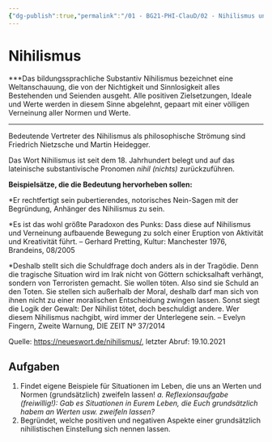 ```yaml
---
{"dg-publish":true,"permalink":"/01 - BG21-PHI-ClauD/02 - Nihilismus und Existenzialismus/01 - Nihilismus - was ist das/"}
---
```


# Nihilismus

***Das bildungssprachliche Substantiv Nihilismus bezeichnet eine Weltanschauung, die von der Nichtigkeit und Sinnlosigkeit alles Bestehenden und Seienden ausgeht. Alle positiven Zielsetzungen, Ideale und Werte werden in diesem Sinne abgelehnt, gepaart mit einer völligen Verneinung aller Normen und Werte.
***
Bedeutende Vertreter des Nihilismus als philosophische Strömung sind Friedrich Nietzsche und Martin Heidegger.

Das Wort Nihilismus ist seit dem 18. Jahrhundert belegt und auf das lateinische substantivische Pronomen *nihil (nichts)* zurückzuführen.

**Beispielsätze, die die Bedeutung hervorheben sollen:**

*Er rechtfertigt sein pubertierendes, notorisches Nein-Sagen mit der Begründung, Anhänger des Nihilismus zu sein.

*Es ist das wohl größte Paradoxon des Punks: Dass diese auf Nihilismus und Verneinung aufbauende Bewegung zu solch einer Eruption von Aktivität und Kreativität führt.
– Gerhard Pretting, Kultur: Manchester 1976, Brandeins, 08/2005

*Deshalb stellt sich die Schuldfrage doch anders als in der Tragödie. Denn die tragische Situation wird im Irak nicht von Göttern schicksalhaft verhängt, sondern von Terroristen gemacht. Sie wollen töten. Also sind sie Schuld an den Toten. Sie stellen sich außerhalb der Moral, deshalb darf man sich von ihnen nicht zu einer moralischen Entscheidung zwingen lassen. Sonst siegt die Logik der Gewalt: Der Nihilist tötet, doch beschuldigt andere. Wer diesem Nihilismus nachgibt, wird immer der Unterlegene sein.
– Evelyn Fingern, Zweite Warnung, DIE ZEIT Nº 37/2014

Quelle: https://neueswort.de/nihilismus/, letzter Abruf: 19.10.2021

## Aufgaben

1. Findet eigene Beispiele für Situationen im Leben, die uns an Werten und Normen (grundsätzlich) zweifeln lassen!
		*a. Reflexionsaufgabe (freiwillig!): Gab es Situationen in Eurem Leben, die Euch grundsätzlich habem an Werten usw. zweifeln lassen?*
2. Begründet, welche positiven und negativen Aspekte einer grundsätzlich nihilistischen Einstellung sich nennen lassen.


